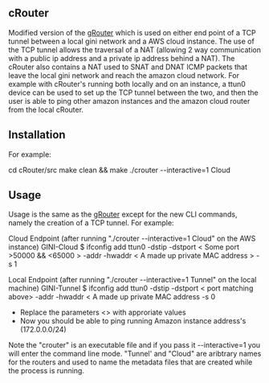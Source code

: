## cRouter

Modified version of the [gRouter](https://github.com/anrl/gini/tree/master/backend/src/grouter) which is used on either end point of a TCP tunnel between a local gini network and a AWS cloud instance. The use of the TCP tunnel allows the traversal of a NAT (allowing 2 way communication with a public ip address and a private ip address behind a NAT). The cRouter also contains a NAT used to SNAT and DNAT ICMP packets that leave the local gini network and reach the amazon cloud network. For example with cRouter's running both locally and on an instance, a ttun0 device can be used to set up the TCP tunnel between the two, and then the user is able to ping other amazon instances and the amazon cloud router from the local cRouter.

## Installation

For example:

cd cRouter/src
make clean && make
./crouter --interactive=1 Cloud

## Usage

Usage is the same as the [gRouter](https://github.com/anrl/gini/tree/master/backend/src/grouter) except for the new CLI commands, namely the creation of a TCP tunnel. For example:

Cloud Endpoint (after running "./crouter --interactive=1 Cloud" on the AWS instance)
	GINI-Cloud $ ifconfig add ttun0 -dstip <Tunnel machines public IP> -dstport < Some port >50000 && <65000 > -addr <A made up private IP address for the interface> -hwaddr < A made up private MAC address > -s 1

Local Endpoint (after running "./crouter --interactive=1 Tunnel" on the local machine)
	GINI-Tunnel $ ifconfig add ttun0 -dstip <Amazons public IP> -dstport < port matching above> -addr <A made up private IP address for the interface> -hwaddr < A made up private MAC address -s 0 

- Replace the parameters <\> with approriate values
- Now you should be able to ping running Amazon instance address's (172.0.0.0/24)

Note the "crouter" is an executable file and if you pass it --interactive=1 you will enter the command line mode. "Tunnel' and "Cloud" are aribtrary names for the routers and used to name the metadata files that are created while the process is running. 
